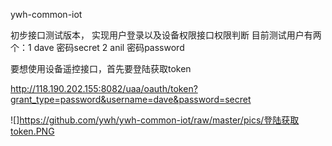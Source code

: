ywh-common-iot

初步接口测试版本， 实现用户登录以及设备权限接口权限判断
目前测试用户有两个：1 dave 密码secret  2 anil 密码password

要想使用设备遥控接口，首先要登陆获取token

http://118.190.202.155:8082/uaa/oauth/token?grant_type=password&username=dave&password=secret

![]https://github.com/ywh/ywh-common-iot/raw/master/pics/登陆获取token.PNG
